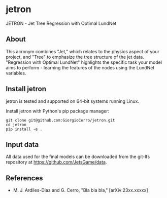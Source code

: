 # jetron
JETRON - Jet Tree Regression with Optimal LundNet

## About
This acronym combines "Jet," which relates to the physics aspect of your project, and "Tree" to emphasize the tree structure of the jet data. "Regression with Optimal LundNet" highlights the specific task your model aims to perform - learning the features of the nodes using the LundNet variables.

## Install jetron
jetron is tested and supported on 64-bit systems running Linux.

Install jetron with Python's pip package manager:

```
git clone git@github.com:GiorgioCerro/jetron.git
cd jetron
pip install -e .
```

## Input data

All data used for the final models can be downloaded from the git-lfs repository
at https://github.com/JetsGame/data.

## References

* M. J. Ardiles-Diaz and G. Cerro, "Bla bla bla,"
  [arXiv:23xx.xxxxx]
